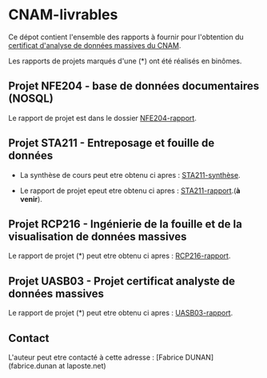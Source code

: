 # CNAM-livrables

Ce dépot contient l'ensemble des rapports à fournir  pour l'obtention du [certificat d'analyse de données massives du CNAM](http://formation.cnam.fr/rechercher-par-discipline/certificat-de-specialisation-analyste-de-donnees-massives-669531.kjsp).

Les rapports de projets marqués d'une (*) ont été réalisés en binômes.

## Projet NFE204 - base de données documentaires (NOSQL)

Le rapport de projet est dans le dossier [NFE204-rapport](https://github.com/fdunan/CNAM-livrables/blob/master/NFE204/CNAM_NFE204-rapport_fabrice_dunan_PROBTP.pdf).

## Projet STA211 - Entreposage et fouille de données

* La synthèse de cours peut etre obtenu ci apres : [STA211-synthèse](https://github.com/fdunan/CNAM-livrables/blob/master/STA211/synthese_cours/CNAM_STA211-Synthese_cours-PROBTP-fabrice_dunan.pdf).

* Le rapport de projet epeut etre obtenu ci apres : [STA211-rapport](https://github.com/fdunan/CNAM-livrables/STA211/rapport_projet).(**à venir**).

## Projet RCP216 - Ingénierie de la fouille et de la visualisation de données massives

Le rapport de projet (*) peut etre obtenu ci apres : [RCP216-rapport](https://github.com/fdunan/CNAM-livrables/blob/master/RCP216/CNAM_RCP216-rapport_JLL_FD_PROBTP.pdf).

## Projet UASB03 - Projet certificat analyste de données massives 

Le rapport de projet (*) peut etre obtenu ci apres : [UASB03-rapport](https://github.com/fdunan/CNAM-livrables/blob/master/UASB03/CNAM_UASB03-rapport_RLE_FDU_PROBTP.pdf).

## Contact

L'auteur peut etre contacté à cette adresse : [Fabrice DUNAN](fabrice.dunan at laposte.net)